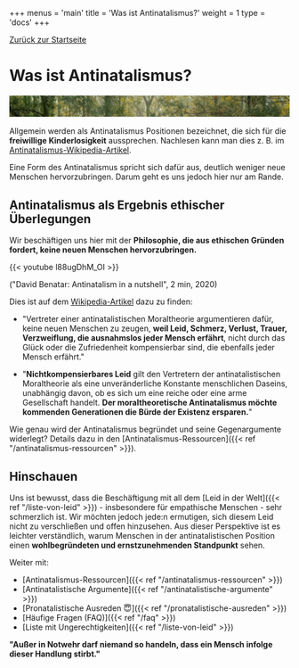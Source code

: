 +++
menus = 'main'
title = 'Was ist Antinatalismus?'
weight = 1
type = 'docs'
+++

[Zurück zur Startseite](..)

# Was ist Antinatalismus?

![](images/green_park_season_nature_outdoor_green_background_landscape_natural-839604-crop.jpg)

Allgemein werden als Antinatalismus Positionen bezeichnet, die sich für die **freiwillige Kinderlosigkeit** aussprechen.
Nachlesen kann man dies z. B. im [Antinatalismus-Wikipedia-Artikel](https://de.wikipedia.org/wiki/Antinatalismus).

Eine Form des Antinatalismus spricht sich dafür aus, deutlich weniger neue Menschen hervorzubringen.
Darum geht es uns jedoch hier nur am Rande.


## Antinatalismus als Ergebnis ethischer Überlegungen

Wir beschäftigen uns hier mit der **Philosophie, die aus ethischen Gründen fordert, keine neuen Menschen hervorzubringen.**

{{< youtube l88ugDhM_OI >}}

("David Benatar: Antinatalism in a nutshell", 2 min, 2020)

Dies ist auf dem [Wikipedia-Artikel](https://de.wikipedia.org/wiki/Antinatalismus:) dazu zu finden:

* "Vertreter einer antinatalistischen Moraltheorie argumentieren dafür, keine neuen Menschen zu zeugen,
    **weil Leid, Schmerz, Verlust, Trauer, Verzweiflung, die ausnahmslos jeder Mensch erfährt**,
    nicht durch das Glück oder die Zufriedenheit kompensierbar sind, die ebenfalls jeder Mensch erfährt."

* "**Nichtkompensierbares Leid** gilt den Vertretern der antinatalistischen Moraltheorie als eine
    unveränderliche Konstante menschlichen Daseins, unabhängig davon, ob es sich um eine reiche oder eine arme Gesellschaft handelt.
    **Der moraltheoretische Antinatalismus möchte kommenden Generationen die Bürde der Existenz ersparen.**"

Wie genau wird der Antinatalismus begründet und seine Gegenargumente widerlegt?
Details dazu in den [Antinatalismus-Ressourcen]({{< ref "/antinatalismus-ressourcen" >}}).


<!--![](images/leaves_twig_branch_sky_blue_cloud_green_harmony-1358875-crop2.jpg)-->


## Hinschauen

Uns ist bewusst, dass die Beschäftigung mit all dem [Leid in der Welt]({{< ref "/liste-von-leid" >}}) - insbesondere für empathische Menschen - sehr schmerzlich ist.
Wir möchten jedoch jede:n ermutigen, sich diesem Leid nicht zu verschließen und offen hinzusehen.
Aus dieser Perspektive ist es leichter verständlich, warum Menschen in der antinatalistischen Position
einen **wohlbegründeten und ernstzunehmenden Standpunkt** sehen.


Weiter mit:

* [Antinatalismus-Ressourcen]({{< ref "/antinatalismus-ressourcen" >}})
* [Antinatalistische Argumente]({{< ref "/antinatalistische-argumente" >}})
* [Pronatalistische Ausreden 😇]({{< ref "/pronatalistische-ausreden" >}})
* [Häufige Fragen (FAQ)]({{< ref "/faq" >}})
* [Liste mit Ungerechtigkeiten]({{< ref "/liste-von-leid" >}})

**"Außer in Notwehr darf niemand so handeln, dass ein Mensch infolge dieser Handlung stirbt."**

